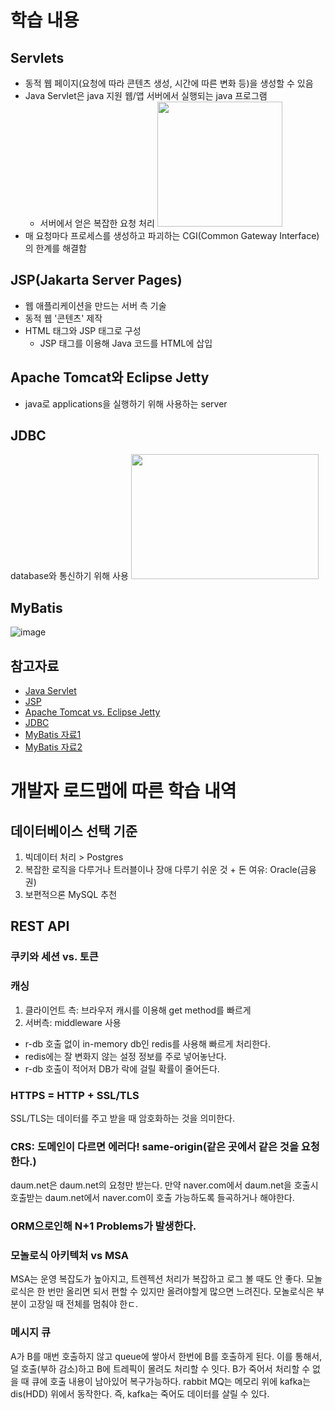 # 학습 내용
## Servlets
- 동적 웹 페이지(요청에 따라 콘텐츠 생성, 시간에 따른 변화 등)을 생성할 수 있음
- Java Servlet은 java 지원 웹/앱 서버에서 실행되는 java 프로그램
    - 서버에서 얻은 복잡한 요청 처리
      <img src="https://media.geeksforgeeks.org/wp-content/uploads/20240305120707/Servlets_architecture-768.png" width="200" height="200" />
- 매 요청마다 프로세스를 생성하고 파괴하는 CGI(Common Gateway Interface)의 한계를 해결함

## JSP(Jakarta Server Pages)
- 웹 애플리케이션을 만드는 서버 측 기술
- 동적 웹 '콘텐츠' 제작
- HTML 태그와 JSP 태그로 구성
    - JSP 태그를 이용해 Java 코드를 HTML에 삽입

## Apache Tomcat와 Eclipse Jetty
- java로 applications을 실행하기 위해 사용하는 server

## JDBC
database와 통신하기 위해 사용
<img src="https://media.geeksforgeeks.org/wp-content/uploads/20200229213833/Architecture-of-JDBC2.jpg" width="300" height="200"/>

## MyBatis
![image](https://terasolunaorg.github.io/guideline/5.1.1.RELEASE/en/_images/DataAccessMyBatis3Scope.png)


## 참고자료
- [Java Servlet](https://www.geeksforgeeks.org/introduction-java-servlets/)
- [JSP](https://www.geeksforgeeks.org/introduction-to-jsp/?ref=lbp)
- [Apache Tomcat vs. Eclipse Jetty](https://www.geeksforgeeks.org/apache-tomcat-vs-eclipse-jetty/)
- [JDBC](https://www.geeksforgeeks.org/introduction-to-jdbc/)
- [MyBatis 자료1](https://mybatis.org/mybatis-3/)
- [MyBatis 자료2](https://terasolunaorg.github.io/guideline/5.1.1.RELEASE/en/ArchitectureInDetail/DataAccessMyBatis3.html)

# 개발자 로드맵에 따른 학습 내역
## 데이터베이스 선택 기준
1. 빅데이터 처리 > Postgres
2. 복잡한 로직을 다루거나 트러블이나 장애 다루기 쉬운 것 + 돈 여유: Oracle(금융권)
3. 보편적으론 MySQL 추천

## REST API

### 쿠키와 세션 vs. 토큰

### 캐싱
1. 클라이언트 측: 브라우저 캐시를 이용해 get method를 빠르게
2. 서버측: middleware 사용
- r-db 호출 없이 in-memory db인 redis를 사용해 빠르게 처리한다.
- redis에는 잘 변화지 않는 설정 정보를 주로 넣어놓난다.
- r-db 호출이 적어저 DB가 락에 걸릴 확률이 줄어든다.

### HTTPS = HTTP + SSL/TLS
SSL/TLS는 데이터를 주고 받을 때 암호화하는 것을 의미한다.
### CRS: 도메인이 다르면 에러다! same-origin(같은 곳에서 같은 것을 요청한다.)
daum.net은 daum.net의 요청만 받는다. 만약 naver.com에서 daum.net을 호출시 호출받는 daum.net에서 naver.com이 호출 가능하도록 들곡하거나 해야한다.


### ORM으로인해 N+1 Problems가 발생한다.

### 모놀로식 아키텍처 vs MSA
MSA는 운영 복잡도가 높아지고, 트렌젝션 처리가 복잡하고 로그 볼 때도 안 좋다.
모놀로식은 한 번만 올리면 되서 편할 수 있지만 올려야할게 많으면 느려진다.
모놀로식은 부분이 고장일 때 전체를 멈춰야 한ㄷ.

### 메시지 큐
A가 B를 매번 호출하지 않고 queue에 쌓아서 한번에 B를 호출하게 된다.
이를 통해서, 덜 호출(부하 감소)하고 B에 트레픽이 몰려도 처리할 수 잇다.
B가 죽어서 처리할 수 없을 때 큐에 호출 내용이 남아있어 복구가능하다.
rabbit MQ는 메모리 위에
kafka는 dis(HDD) 위에서 동작한다. 즉, kafka는 죽어도 데이터를 살릴 수 있다.
